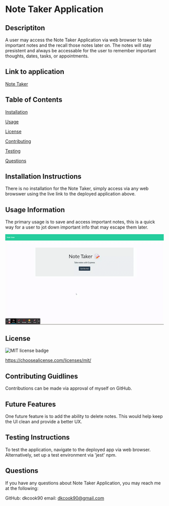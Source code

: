 # Note Taker Application

  ## Descriptiton

  A user may access the Note Taker Application via web browser to take important notes and the recall those notes later on. The notes will stay presistent and always be accessable for the user to remember important thoughts, dates, tasks, or appointments.

  ## Link to application

  [Note Taker](https://mighty-fjord-69063.herokuapp.com/)

  ## Table of Contents
  
[Installation](#installation-instructions)
  
[Usage](#usage-information)
  
[License](#license)
  
[Contributing](#contributing-guidlines)
  
[Testing](#testing-instructions)
  
[Questions](#questions)

  ## Installation Instructions

  There is no installation for the Note Taker, simply access via any web browswer using the live link to the deployed application above.

  ## Usage Information

  The primary usage is to save and access important notes, this is a quick way for a user to jot down important info that may escape them later.

![gif of note taker in action](./assets/Note%20Taker.gif)
  
  ## License

  
![MIT license badge](https://img.shields.io/badge/license-MIT-green) 
 
https://choosealicense.com/licenses/mit/

  ## Contributing Guidlines

  Contributions can be made via approval of myself on GitHub.

  ## Future Features

  One future feature is to add the ability to delete notes. This would help keep the UI clean and provide a better UX.

  ## Testing Instructions

  To test the application, navigate to the deployed app via web browser. Alternatively, set up a test environment via 'jest' npm.

  ## Questions

  If you have any questions about Note Taker Application, you may reach me at the following:

  GitHub: dkcook90
  email: dkcook90@gmail.com